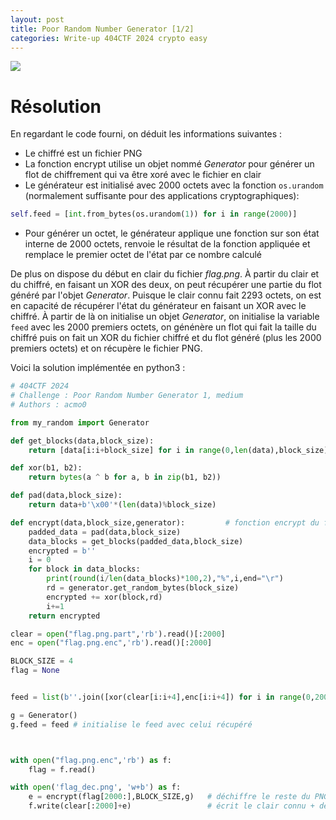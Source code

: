 ```yaml
---
layout: post
title: Poor Random Number Generator [1/2]
categories: Write-up 404CTF 2024 crypto easy
---
```

![](https://acmo0.github.io/images/prng1_screenshot.png)

# Résolution

En regardant le code fourni, on déduit les informations suivantes :
- Le chiffré est un fichier PNG
- La fonction encrypt utilise un objet nommé *Generator* pour générer un flot de chiffrement qui va être xoré avec le fichier en clair
- Le générateur est initialisé avec 2000 octets avec la fonction `os.urandom` (normalement suffisante pour des applications cryptographiques):
```python
self.feed = [int.from_bytes(os.urandom(1)) for i in range(2000)]
```
- Pour générer un octet, le générateur applique une fonction sur son état interne de 2000 octets, renvoie le résultat de la fonction appliquée et remplace le premier octet de l'état par ce nombre calculé

De plus on dispose du début en clair du fichier *flag.png*.
À partir du clair et du chiffré, en faisant un XOR des deux, on peut récupérer une partie du flot généré par l'objet *Generator*. Puisque le clair connu fait 2293 octets, on est en capacité de récupérer l'état du générateur en faisant un XOR avec le chiffré. À partir de là on initialise un objet *Generator*, on initialise la variable `feed` avec les 2000 premiers octets, on génénère un flot qui fait la taille du chiffré puis on fait un XOR du fichier chiffré et du flot généré (plus les 2000 premiers octets) et on récupère le fichier PNG.

Voici la solution implémentée en python3 :
```python
# 404CTF 2024
# Challenge : Poor Random Number Generator 1, medium
# Authors : acmo0

from my_random import Generator

def get_blocks(data,block_size):
	return [data[i:i+block_size] for i in range(0,len(data),block_size)]

def xor(b1, b2):
    return bytes(a ^ b for a, b in zip(b1, b2))

def pad(data,block_size):
	return data+b'\x00'*(len(data)%block_size)

def encrypt(data,block_size,generator):			# fonction encrypt du fichier du challenge (pareil que déchiffrer, cf XOR)
	padded_data = pad(data,block_size)
	data_blocks = get_blocks(padded_data,block_size)
	encrypted = b''
	i = 0
	for block in data_blocks:
		print(round(i/len(data_blocks)*100,2),"%",i,end="\r")
		rd = generator.get_random_bytes(block_size)
		encrypted += xor(block,rd)
		i+=1
	return encrypted

clear = open("flag.png.part",'rb').read()[:2000]
enc = open("flag.png.enc",'rb').read()[:2000]

BLOCK_SIZE = 4
flag = None


feed = list(b''.join([xor(clear[i:i+4],enc[i:i+4]) for i in range(0,2000,4)]))		# xor entre le clair et le chiffré -> 2000 premiers octets du flot 

g = Generator()
g.feed = feed # initialise le feed avec celui récupéré 



with open("flag.png.enc",'rb') as f:
	flag = f.read()

with open('flag_dec.png', 'w+b') as f:
	e = encrypt(flag[2000:],BLOCK_SIZE,g)	# déchiffre le reste du PNG
	f.write(clear[:2000]+e)					# écrit le clair connu + déchiffré
```